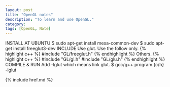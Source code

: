 ```yaml
---
layout: post
title: "OpenGL notes"
description: "To learn and use OpenGL."
category: 
tags: [OpenGL, Note]
---
```


INSTALL AT UBUNTU
	$ sudo apt-get install mesa-common-dev
	$ sudo apt-get install freeglut3-dev
INCLUDE
Use glut. Use the follow only.
{% highlight c++ %}
#include "GL/freeglut.h"
{% endhighlight %}
Others.
{% highlight c++ %}
#include "GL/gl.h"
#include "GL/glu.h"
{% endhighlight %}
COMPILE &amp; RUN
Add -lglut which means link glut.
	$ gcc/g++ program.\{c/h\} -lglut


{% include href.md %}
